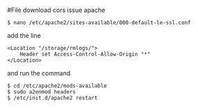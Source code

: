#File download cors issue apache

```$ nano /etc/apache2/sites-available/000-default-le-ssl.conf```

add the line 


```
<Location "/storage/rmlogs/">
    Header set Access-Control-Allow-Origin "*"
</Location>
```


and run the command 
```
$ cd /etc/apache2/mods-available
$ sudo a2enmod headers
$ /etc/init.d/apache2 restart
```
